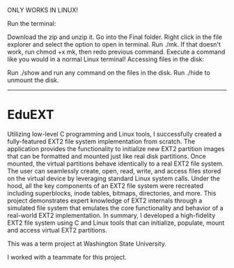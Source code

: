ONLY WORKS IN LINUX!

Run the terminal:

Download the zip and unzip it.
Go into the Final folder.
Right click in the file explorer and select the option to open in terminal.
Run ./mk.
If that doesn't work, run chmod +x mk, then redo previous command.
Execute a command like you would in a normal Linux terminal!
Accessing files in the disk:

Run ./show and run any command on the files in the disk.
Run ./hide to unmount the disk. 


-------------------------------------------------------------------------------
# EduEXT
Utilizing low-level C programming and Linux tools, I successfully created a fully-featured EXT2 file system implementation from scratch. The application provides the functionality to initialize new EXT2 partition images that can be formatted and mounted just like real disk partitions. Once mounted, the virtual partitions behave identically to a real EXT2 file system. The user can seamlessly create, open, read, write, and access files stored on the virtual device by leveraging standard Linux system calls. Under the hood, all the key components of an EXT2 file system were recreated including superblocks, inode tables, bitmaps, directories, and more. This project demonstrates expert knowledge of EXT2 internals through a simulated file system that emulates the core functionality and behavior of a real-world EXT2 implementation. In summary, I developed a high-fidelity EXT2 file system using C and Linux tools that can initialize, populate, mount and access virtual EXT2 partitions.


This was a term project at Washington State University.

I worked with a teammate for this project.



